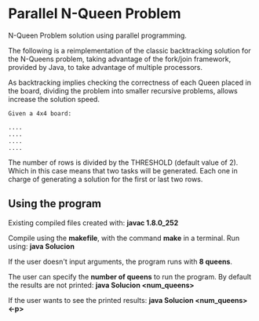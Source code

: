 # Parallel N-Queen Problem
N-Queen Problem solution using parallel programming.

The following is a reimplementation of the classic backtracking solution for the N-Queens problem, 
taking advantage of the fork/join framework, provided by Java, to take advantage of multiple 
processors.

As backtracking implies checking the correctness of each Queen placed in the board, dividing the 
problem into smaller recursive problems, allows increase the solution speed.

    Given a 4x4 board:

    ....
    ....
    ....
    ....

The number of rows is divided by the THRESHOLD (default value of 2). Which in this case means that 
two tasks will be generated. Each one in charge of generating a solution for the first or last two rows.

## Using the program
Existing compiled files created with: **javac 1.8.0_252**

Compile using the **makefile**, with the command **make** in a terminal.
Run using: **java Solucion**

If the user doesn't input arguments, the program runs with **8 queens**.

The user can specify the **number of queens** to run the program. By default
the results are not printed:
**java Solucion <num_queens>**

If the user wants to see the printed results:
**java Solucion <num_queens> <-p>**
